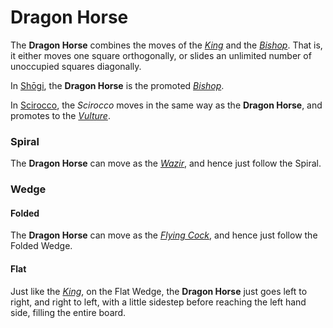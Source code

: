 # Dragon Horse

The **Dragon Horse** combines the moves of the [*King*](king.html)
and the [*Bishop*](bishop.html). That is, it either moves one
square orthogonally, or slides an unlimited number of unoccupied
squares diagonally.

In [Sh&#x14d;gi](#wiki:Shogi), the **Dragon Horse** is the 
promoted [*Bishop*](bishop.html).

In [Scirocco](#chess-v:rules/scirocco), the *Scirocco* moves
in the same way as the **Dragon Horse**, and promotes to
the [*Vulture*](queen.html?piece=vulture).



### Spiral

The **Dragon Horse** can move as the [*Wazir*](wazir.html), and
hence just follow the Spiral.

### Wedge

#### Folded

The **Dragon Horse** can move as the [*Flying Cock*](flying_cock.html), and
hence just follow the Folded Wedge.

#### Flat

Just like the [*King*](king.html), on the Flat Wedge, the
**Dragon Horse** just goes left to right, and right to left, with a
little sidestep before reaching the left hand side, filling the
entire board.
